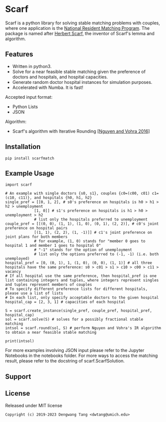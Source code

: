 # Scarf

Scarf is a python library for solving stable matching problems with couples, where one application is the [National Resident Matching Program](https://en.wikipedia.org/wiki/National_Resident_Matching_Program). The package is named after [Herbert Scarf](https://en.wikipedia.org/wiki/Herbert_Scarf), the inventor of Scarf's lemma and algorithm.

## Features

- Written in python3.
- Solve for a near feasible stable matching given the preference of doctors and hospitals, and hospital capacities.
- Generate random doctor hospital instances for simulation purposes.
- Accelerated with Numba. It is fast!

Accepted input format:
- Python Lists
- JSON

Algorithm:
- Scarf's algorithm with Iterative Rounding [[Nguyen and Vohra 2016]](https://web.ics.purdue.edu/~nguye161/e2sided.pdf)

## Installation

```
pip install scarfmatch
```

## Example Usage

```
import scarf

# An example with single doctors {s0, s1}, couples {c0=(c00, c01) c1=(c10, c11)}, and hospitals {h0, h1, h2} 
single_pref = [[0, 1, 2], # s0's preference on hospitals is h0 > h1 > h2 > unemployment
             [1, 0]] # s1's preference on hospitals is h1 > h0 > unemployment > h2
             # list only the hospitals preferred to unemployment 
couple_pref = [[(0, 0), (1, 1), (1, 0), (0, 1), (2, 2)], # c0's joint preference on hospital pairs
             [(1, 1), (2, 2), (1, -1)]] # c1's joint preference on joint plans for both members
             # for example, (1, 0) stands for "member 0 goes to hospital 1 and member 1 goes to hospital 0"
             # "-1" stands for the option of unemployment
             # list only the options preferred to (-1, -1) (i.e. both unemployed)
hospital_pref = [0, (0, 1), 1, (1, 0), (0, 0), (1, 1)] # all three hospitals have the same preference: s0 > c01 > s1 > c10 > c00 > c11 > vacancy
# If all hospital use the same preference, then hospital_pref is one list containing integers and tuples, where integers represent singles and tuples represent members of couples
# To specify different preference lists for different hospitals, please use a list of lists
# In each list, only specify acceptable doctors to the given hospital
hospital_cap = [2, 3, 1] # capacities of each hospital

S = scarf.create_instance(single_pref, couple_pref, hospital_pref, hospital_cap)
sol = scarf.solve(S) # solves for a possibly fractional stable matching
intsol = scarf.round(sol, S) # perform Nguyen and Vohra's IR algorithm to obtain a near feasible stable matching

print(intsol)

```

For more examples involving JSON input please refer to the Jupyter Notebooks in the notebooks folder. For more ways to access the matching result, please refer to the docstring of scarf.ScarfSolution.

## Support

## License

Released under MIT license

```
Copyright (c) 2019-2023 Dengwang Tang <dwtang@umich.edu>
```